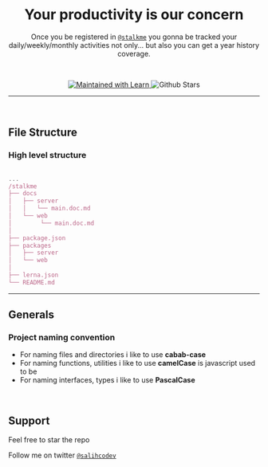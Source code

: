 <p align="center">
  <a href="" alt="alt" width="500" />
  </a>
</p>

<h1 align="center">Your productivity is our concern</h1>

<p align="center">Once you be registered in <a href="https://stalkme.netlify.com" /><code>@stalkme</code></a> you gonna be tracked your daily/weekly/monthly activities not only... but also you can get a year history coverage.</p>

<br>

<p align="center">
  <!-- learn badge -->
  <a href="https://lerna.js.org">
  <img alt="Maintained with Learn" src="https://img.shields.io/badge/maintained%20with-lerna-cc00ff.svg" />  
  </a>
  <!-- github starts -->
  <img alt="Github Stars" src="https://badgen.net/github/stars/salihcodev/stalkme" />
</p>

---

<br />

## File Structure

### High level structure

```javascript

...
/stalkme
├── docs
│   ├── server
│   │   └── main.doc.md
│   └── web
│        └── main.doc.md
│
├── package.json
├── packages
│   ├── server
│   └── web
│
├── lerna.json
└── README.md

```

---

## Generals

### Project naming convention

- For naming files and directories i like to use **cabab-case**
- For naming functions, utilities i like to use **camelCase** is javascript used to be
- For naming interfaces, types i like to use **PascalCase**

<br>

## Support

Feel free to star the repo

Follow me on twitter [`@salihcodev`](https://t.me/salihcodev)
